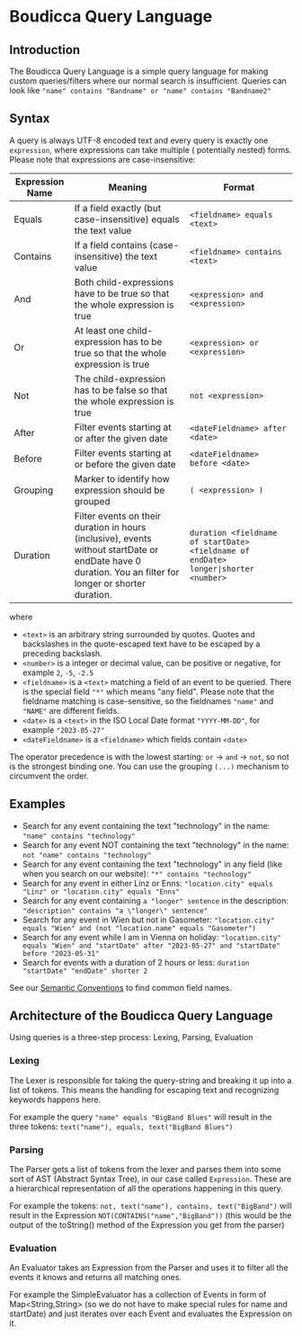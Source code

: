 # Boudicca Query Language

## Introduction

The Boudicca Query Language is a simple query language for making custom queries/filters where our normal search is
insufficient.
Queries can look like `"name" contains "Bandname" or "name" contains "Bandname2"`

## Syntax

A query is always UTF-8 encoded text and every query is exactly one `expression`, where expressions can take multiple (
potentially nested) forms. Please note that expressions are case-insensitive:

| Expression Name | Meaning                                                                                                                                                  | Format                                                                              |
|-----------------|----------------------------------------------------------------------------------------------------------------------------------------------------------|-------------------------------------------------------------------------------------|
| Equals          | If a field exactly (but case-insensitive) equals the text value                                                                                          | `<fieldname> equals <text>`                                                         |
| Contains        | If a field contains (case-insensitive) the text value                                                                                                    | `<fieldname> contains <text>`                                                       |
| And             | Both child-expressions have to be true so that the whole expression is true                                                                              | `<expression> and <expression>`                                                     |
| Or              | At least one child-expression has to be true so that the whole expression is true                                                                        | `<expression> or <expression>`                                                      |
| Not             | The child-expression has to be false so that the whole expression is true                                                                                | `not <expression>`                                                                  |
| After           | Filter events starting at or after the given date                                                                                                        | `<dateFieldname> after <date>`                                                      |
| Before          | Filter events starting at or before the given date                                                                                                       | `<dateFieldname> before <date>`                                                     |
| Grouping        | Marker to identify how expression should be grouped                                                                                                      | `( <expression> )`                                                                  |
| Duration        | Filter events on their duration in hours (inclusive), events without startDate or endDate have 0 duration. You an filter for longer or shorter duration. | `duration <fieldname of startDate> <fieldname of endDate> longer\|shorter <number>` |

where

* `<text>` is an arbitrary string surrounded by quotes. Quotes and backslashes in the quote-escaped text have to be
  escaped by a preceding backslash.
* `<number>` is a integer or decimal value, can be positive or negative, for example `2`, `-5`, `-2.5`
* `<fieldname>` is a `<text>` matching a field of an event to be queried. There is the special field `"*"` which means
  "any field". Please note that the fieldname matching is case-sensitive, so the fieldnames `"name"` and `"NAME"` are different fields.
* `<date>` is a `<text>` in the ISO Local Date format `"YYYY-MM-DD"`, for example `"2023-05-27"`
* `<dateFieldname>` is a `<fieldname>` which fields contain `<date>`

The operator precedence is with the lowest starting: `or` -> `and` -> `not`, so not is the strongest binding one.
You can use the grouping `(...)` mechanism to circumvent the order.

## Examples

* Search for any event containing the text "technology" in the name: `"name" contains "technology"`
* Search for any event NOT containing the text "technology" in the name: `not "name" contains "technology"`
* Search for any event containing the text "technology" in any field (like when you search on our
  website): `"*" contains "technology"`
* Search for any event in either Linz or Enns: `"location.city" equals "Linz" or "location.city" equals "Enns"`
* Search for any event containing `a "longer" sentence` in the
  description: `"description" contains "a \"longer\" sentence"`
* Search for any event in Wien but not in
  Gasometer: `"location.city" equals "Wien" and (not "location.name" equals "Gasometer")`
* Search for any event while I am in Vienna on
  holiday: `"location.city" equals "Wien" and "startDate" after "2023-05-27" and "startDate" before "2023-05-31"`
* Search for events with a duration of 2 hours or less: `duration "startDate" "endDate" shorter 2`

See our [Semantic Conventions](SEMANTIC_CONVENTIONS.md) to find common field names.

## Architecture of the Boudicca Query Language

Using queries is a three-step process: Lexing, Parsing, Evaluation

### Lexing

The Lexer is responsible for taking the query-string and breaking it up into a list of tokens. This means the handling
for escaping text and recognizing keywords happens here.

For example the query `"name" equals "BigBand Blues"` will result in the three
tokens: `text("name"), equals, text("BigBand Blues")`

### Parsing

The Parser gets a list of tokens from the lexer and parses them into some sort of AST (Abstract Syntax Tree), in our
case called `Expression`. These are a hierarchical representation of all the operations happening in this query.

For example the tokens: `not, text("name"), contains, text("BigBand")` will result in the
Expression `NOT(CONTAINS("name","BigBand"))` (this would be the output of the toString() method of the Expression you
get from the parser)

### Evaluation

An Evaluator takes an Expression from the Parser and uses it to filter all the events it knows and returns all
matching ones.

For example the SimpleEvaluator has a collection of Events in form of Map<String,String> (so we do not have to
make special rules for name and startDate) and just iterates over each Event and evaluates the Expression on it.